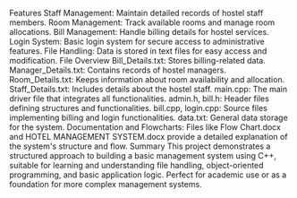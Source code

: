 Features
Staff Management: Maintain detailed records of hostel staff members.
Room Management: Track available rooms and manage room allocations.
Bill Management: Handle billing details for hostel services.
Login System: Basic login system for secure access to administrative features.
File Handling: Data is stored in text files for easy access and modification.
File Overview
Bill_Details.txt: Stores billing-related data.
Manager_Details.txt: Contains records of hostel managers.
Room_Details.txt: Keeps information about room availability and allocation.
Staff_Details.txt: Includes details about the hostel staff.
main.cpp: The main driver file that integrates all functionalities.
admin.h, bill.h: Header files defining structures and functionalities.
bill.cpp, login.cpp: Source files implementing billing and login functionalities.
data.txt: General data storage for the system.
Documentation and Flowcharts: Files like Flow Chart.docx and HOTEL MANAGEMENT SYSTEM.docx provide a detailed explanation of the system's structure and flow.
Summary
This project demonstrates a structured approach to building a basic management system using C++, suitable for learning and understanding file handling, object-oriented programming, and basic application logic. Perfect for academic use or as a foundation for more complex management systems.
